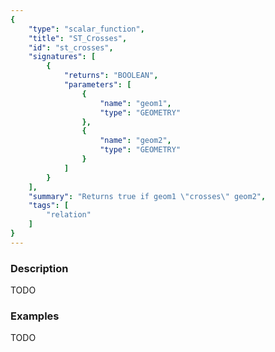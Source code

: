 ```yaml
---
{
    "type": "scalar_function",
    "title": "ST_Crosses",
    "id": "st_crosses",
    "signatures": [
        {
            "returns": "BOOLEAN",
            "parameters": [
                {
                    "name": "geom1",
                    "type": "GEOMETRY"
                },
                {
                    "name": "geom2",
                    "type": "GEOMETRY"
                }
            ]
        }
    ],
    "summary": "Returns true if geom1 \"crosses\" geom2",
    "tags": [
        "relation"
    ]
}
---
```


### Description

TODO

### Examples

TODO

